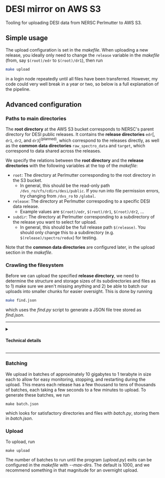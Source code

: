 # DESI mirror on AWS S3

Tooling for uploading DESI data from NERSC Perlmutter to AWS S3.

## Simple usage

The upload configuration is set in the *makefile*.
When uploading a new release, you ideally only need to change the `release` variable in the *makefile* (from, say `$(root)/edr` to `$(root)/dr1`),
then run
```bash
make upload
```
in a login node repeatedly until all files have been transferred.
However, my code could very well break in a year or two, so below is a full explanation of the pipeline.

## Advanced configuration

### Paths to main directories

The **root directory** at the AWS S3 bucket corresponds to NERSC's parent directory for DESI public releases.
It contains the **release directories** `edr`\[, `dr1`, `dr2`, and `dr3`\]<sup>(planned)</sup>, which correspond to the releases directly,
as well as the **common data directories** `raw_spectro_data` and `target`, which correspond to data shared across the releases.

We specify the relations between the **root directory** and the **release directories** with the following variables at the top of the *makefile*:

* `root`: The directory at Perlmutter corresponding to the root directory in the S3 bucket.
  * In general, this should be the read-only path `/dvs_ro/cfs/cdirs/desi/public`. If you run into file permission errors, try changing from `/dvs_ro` to `/global`.
* `release`: The directory at Perlmutter correspoding to a specific DESI data release.
  * Example values are `$(root)/edr`, `$(root)/dr1`, `$(root)/dr2`, ...
* `subdir`: The directory at Perlmutter corresponding to a subdirectory of the release you want to select for upload.
  * In general, this should be the full release path `$(release)`. You should only change this to a subdirectory (e.g. `$(release)/spectro/redux`) for testing.

Note that the **common data directories** are configured later, in the upload section in the *makefile*.

### Crawling the filesystem

Before we can upload the specified **release directory**, 
we need to determine the structure and storage sizes of its subdirectories and files
as to 1) make sure we aren't missing anything and 2) be able to batch our uploads into smaller chunks for easier oversight.
This is done by running
```bash
make find.json
```
which uses the *find.py* script to generate a JSON file tree stored as *find.json*.

---
<details>
 <summary><h4>Technical details</h4></summary>

The *find.py* script is a multi-threaded, recursive filesystem crawler. For example, given a directory structure like
```
.
├── docs
│   ├── entry_schema.png
│   └── README.md
├── batch.json
├── batch.py
├── find.json
├── find.py
├── LICENSE
├── makefile
└── upload.py
```
it generates a JSON tree like
```json
[
  ".", 0, 89110240,
  [
    "docs", 0, 28915,
    [ "README.md", 1, 478 ],
    [ "entry_schema.png", 1, 28437 ]
  ],
  [ "LICENSE", 1, 1495 ],
  [ "batch.json", 1, 309506 ],
  [ "batch.py", 1, 2964 ],
  [ "find.json", 1, 88754948 ],
  [ "find.py", 1, 6271 ],
  [ "makefile", 1, 925 ],
  [ "upload.py", 1, 5216 ]
]
```
Each array is a node in the JSON tree. Its elements are
* Index 0: the name of the file or directory.
* Index 1: the node type (0 for directory, 1 for file).
* Index 2: the node size, in bytes. For a directory, this is the recursive sum of its children's sizes.
* The remaining elements are the node's child nodes. They have the same structure.

More details can be found in the inline comments of *find.py*, or by running
```bash
python3 find.py --help
```
</details>

---

### Batching

We upload in batches of approximately 10 gigabytes to 1 terabyte in size each to allow for easy monitoring, stopping, and restarting during the upload.
This means each release has a few thousand to tens of thousands of batches, each taking a few seconds to a few minutes to upload.
To generate these batches, we run
```
make batch.json
```
which looks for satisfactory directories and files with *batch.py*, storing them in *batch.json*.

### Upload

To upload, run
```
make upload
```
The number of batches to run until the program (*upload.py*) exits can be configured in the *makefile* with *--max-dirs*. 
The default is 1000, and we recommend something in that magnitude for an overnight upload.
